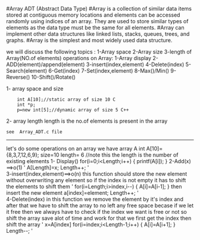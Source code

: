 #Array ADT (Abstract Data Type)
#Array is a collection of similar data items stored at contiguous memory locations and elements can be accessed randomly using indices of an array. They are used to store similar types of elements as the data type must be the same for all elements.
#Array can implement other data structures like linked lists, stacks, queues, trees, and graphs.
#Array is the simplest and most widely used data structure.

we will discuss the following topics :
    1-Array space
    2-Array size
    3-length of Array(NO.of elements)
    operations on Array:
    1-Array display
    2-ADD(element)/append(element)
    3-insert(index,element)
    4-Delete(index)
    5-Search(element)
    6-Get(index)
    7-Set(index,element)
    8-Max()/Min()
    9-Reverse()
    10-Shift()/Rotate()

1- array space and size

        int A[10];//static array of size 10 C
        int *p;
        p=new int[5];//dynamic array of size 5 C++
2- array length
    length is the no.of elements is present in the array 

    see  Array_ADT.c file

------------------------------------------
let's do some operations on an array
we have array A 
int A[10]={8,3,7,12,6,9};
size=10
length= 6 //note this the length is the number of existing elements 
1- Display()
    for(i=0;i<Length;i++)
    {
        printf(A[i]);
    }
2-Add(x) ==>o(1)
  '
    A[Length]=x;
    Length++;
   '  
3-insert(index,element)==>o(n)
    this function should store the new element without overwriting any element so if the index is not empty it has to shift the elements
    to shift them
   '
    for(i=Length;i>index,i--)
    {
        A[i]=A[i-1];
    }
    then insert the new element
    a[index]=element;
    Length++;
  '   
4-Delete(index)
in this function we remove the element by it's index and after that we have to shift the array to no left any free space becase if we let it free then we always have to check if the index we want is free or not so shift the array save alot of time and work for that we first get the index then shift the array
'
x=A[index]
for(i=index;i<Length-1;i++)
{
    A[i]=A[i+1];
}
Length--;
'

     

